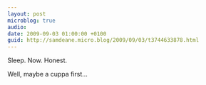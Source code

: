 ```yaml
---
layout: post
microblog: true
audio: 
date: 2009-09-03 01:00:00 +0100
guid: http://samdeane.micro.blog/2009/09/03/t3744633878.html
---
```

Sleep. Now. Honest.

Well, maybe a cuppa first...
